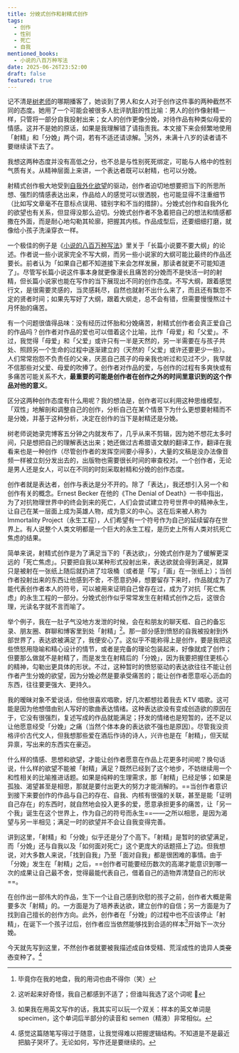 ```yaml
---
title: 分娩式创作和射精式创作
tags:
  - 创作
  - 性别
  - 死亡
  - 自我
mentioned_books:
  - 小说的八百万种写法
date: 2025-06-26T23:52:00
draft: false
featured: true
---
```


记不清是[树老师](https://www.xiaoyuzhoufm.com/podcast/64acd33c7a3d479103fbd32d)的哪期播客了，她谈到了男人和女人对于创作这件事的两种截然不同的态度。她用了一个可能会被很多人批评肮脏的性比喻：男人的创作像射精一样，只管将一部分自我投射出来；女人的创作更像分娩，对待作品有种类似母爱的情感。<!--more-->这并不是她的原话，如果是我理解错了请指责我。本文接下来会频繁地使用「射精」和「分娩」两个词，若有不适还请谅解。[^1]另外，未满十八岁的读者请不要继续读下去了。

我想这两种态度并没有高低之分，也不总是与性别死死绑定，可能与人格中的性别气质有关。从精神层面上来讲，一个表达者既可以射精，也可以分娩。

射精式创作极大地受到[自我外化欲望](/posts/自我外化与表达欲/)的驱动，创作者迫切地想要把当下的所思所想、强烈的情感表达出来，作品给人的感觉可以很洒脱，也可能显得不注重细节（比如写文章毫不在意标点误用、错别字和不当的措辞）。分娩式创作和自我外化的欲望也有关系，但显得没那么迫切。分娩式创作者不急着把自己的想法和情感都撒在外面，而是耐心地勾勒其轮廓，把握其内核。作品成型后，还要细细打磨，就像给小孩子洗澡穿衣一样。

一个极佳的例子是《[小说的八百万种写法](/library/2025/小说的八百万种写法/)》里关于「长篇小说要不要大纲」的论述。作者说一些小说家完全不写大纲，而另一些小说家的大纲可能比最终的作品还要长。前者认为「如果自己都不知道接下来会怎样发展，那读者就更不可能知道了」。尽管写长篇小说这件事本身就更像漫长且痛苦的分娩而不是快活一时的射精，但长篇小说家也能在写作的当下展现出不同的创作态度。不写大纲，跟着感觉行文，是很需要灵感的，当灵感耗尽，自然也就射不出什么来了，而且还有飘忽不定的贤者时间；如果先写好了大纲，跟着大纲走，总不会有错，但需要慢慢熬过十月怀胎的痛苦。

有一个问题很值得品味：没有经历过怀胎和分娩痛苦，射精式创作者会真正爱自己的作品吗？创作者对作品的爱也可以借着这个比喻，比作「母爱」和「父爱」。不过，我觉得「母爱」和「父爱」或许只有一半是天然的，另一半需要在与孩子共处、照顾另一个生命的过程中逐渐建立的（天然的「父爱」或许还要更少一些）。人们常常抱怨不负责任的父亲，厌恶自己孩子的母亲我也听过和见过不少，我早就不信那些对父爱、母爱的吹捧了。创作者对作品的爱，与创作的过程有多爽快或有多痛苦可能关系不大，**最重要的可能是创作者在创作之外的时间里意识到的这个作品对他的意义**。

区分这两种创作态度有什么用呢？我的想法是，创作者可以利用这种思维模型，「双性」地解剖和调整自己的创作，分析自己在某个情景下为什么更想要射精而不是分娩，并基于这种分析，决定在创作的当下是射精还是分娩。

树老师说她录完博客五分钟之内就发布了，几乎从来不剪辑，因为她不想花太多时间，只是想把自己的理解表达出来；她还做过古希腊语文献的翻译工作，翻译在我看来也是一种创作（尽管创作者的发挥空间要小得多），大量的文稿是没办法像音频一样被立刻分发出去的，出版物也需要很长时间的审查校对。一个创作者，无论是男人还是女人，可以在不同的时刻采取射精和分娩的创作态度。

创作者就是表达者，创作与表达是分不开的。除了「表达」，我还想引入另一个和创作有关的概念。Ernest Becker 在他的《The Denial of Death》一书中指出，为了对抗物理世界中的终会到来的死亡，人们会尝试建立符号世界中的精神永生，让自己在某一层面上成为英雄人物，成为意义的中心。这在后来被人称为 Immortality Project（永生工程），人们希望有一个符号作为自己的延续留存在世界上。有人说整个人类文明都是一个巨大的永生工程，是历史上所有人类对抗死亡焦虑的结果。

简单来说，射精式创作是为了满足当下的「表达欲」，分娩式创作是为了缓解更深远的「死亡焦虑」。只要把自我以某种形式投射出来，表达欲就会得到满足，就算只是被射在一张纸上随后就扔进了垃圾桶（或者是「写」「画」在一张纸上）；当创作者投射出来的东西让他感到不舍，不愿意扔掉，想要留存下来时，作品就成为了能代表创作者本人的符号，可以被用来证明自己曾存在过，成为了对抗「死亡焦虑」的永生工程的一部分。分娩式创作似乎常常发生在射精式创作之后，这很合理，光读名字就不言而喻了。

举个例子，我在一肚子气没地方发泄的时候，会在和朋友的聊天框、自己的备忘录、朋友圈、群聊和博客里到处「射精」[^2]。那一部分感到愤怒的自我被投射到外部世界了，表达欲被满足了，我便安心了。这似乎不能称得上是创作，要是我把这些愤怒用隐喻和精心设计的情节，或者是完备的理论包装起来，好像就成了创作；但要那么做就不是射精了，而是发生在射精后的「分娩」，因为我要把握住更核心的精神，勾勒出更具体的形状。不过，这种暂时的愤怒驱动的表达欲往往不能让创作者产生分娩的欲望，因为分娩必然是要承受痛苦的；能让创作者愿意呕心沥血的东西，往往要更强大、更持久。

我的暧昧对象不爱说话，但他很喜欢唱歌，好几次都想拉着我去 KTV 唱歌。这可能是因为他想借由别人写好的歌曲表达情绪。这种表达欲没有变成创造欲的原因在于，它没有很强烈，复述写成的作品就能满足；抒发的情绪也是短暂的，还不足以让他愿意经受「分娩」之痛（当然个体本身的表达欲不强也是原因）。尽管我没资格评价古代文人，但我想那些爱在酒后作诗的诗人，兴许也是在「射精」，但天赋异禀，写出来的东西实在豪迈。

什么样的情感、思想和欲望，才能让创作者愿意在作品上花更多时间呢？换句话说，什么样的欲望不能被「射精」满足？既然已经到了这个地步，不妨继续用一个和性相关的比喻推进话题。如果是纯粹的生理需求，那「射精」已经足够；如果是孤独、渴望甚至是相思，那就是要付出更大的努力才能消解的。==当创作者意识到接下来要创作的作品与自己的存在、自我、内核有很强的关联，甚至是能「证明自己存在」的东西时，就自然地会投入更多的爱，愿意承担更多的痛苦，让「另一个我」诞生在这个世界上，作为自己的符号而永生==——之所以相思，是因为渴望与另一半相见；满足一时的欲望并不会让自我变得完善。

讲到这里，「射精」和「分娩」似乎还是分了个高下。「射精」是暂时的欲望满足，而「分娩」还与自我以及「如何面对死亡」这个更庞大的话题搭上了边。但我想说，对大多数人来说，「找到自我」乃至「面对自我」都是很困难的事情。由于「分娩」发生在「射精」之后，==创作者可能要经历数次的高潮才能意识到哪一次的成果让自己最不舍，觉得最能代表自己，借着自己的造物弄清楚自己的形状==。

在创作出一部伟大的作品，生下一个让自己感到欣慰的孩子之前，创作者大概是需要多次「射精」的。一方面是为了培养表达欲，建立创作的自信；另一方面是为了找到自己擅长的创作方向。此外，创作者在「分娩」的过程中也不应该停止「射精」，在诞下一个孩子过后，创作者应当依然能够找到合适的样本[^3]开始下一次分娩。

今天就先写到这里，不然创作者就要被我描述成自体受精、荒淫成性的诡异人类~~变态~~变种了。[^4]

[^1]: 毕竟你在我的地盘，我的用词也由不得你（笑）

[^2]: 这听起来好奇怪，我自己都感到不适了；但谁叫我选了这个词呢 🤷

[^3]: 如果我在用英文写作的话，我其实可以玩一个双关：样本的英文单词是 specimen，这个单词后半部分的读音和 semen（精液）非常相似。

[^4]: 感觉这篇随笔写得过于随意，让我觉得难以把握逻辑结构。不知道是不是最近把脑子哭坏了。无论如何，写作还是要继续的。
